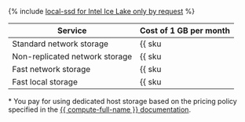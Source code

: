 {% include [local-ssd for Intel Ice Lake only by request](../../_includes/ice-lake-local-ssd-note.md) %}

| Service | Cost of 1 GB per month |
| ----------------------------------- | ------------------------------------------------------------------------ |
| Standard network storage | {{ sku|KZT|mdb.cluster.network-hdd.kafka|month|string }} |
| Non-replicated network storage | {{ sku|KZT|mdb.cluster.network-ssd-nonreplicated.kafka|month|string }} |
| Fast network storage | {{ sku|KZT|mdb.cluster.network-nvme.kafka|month|string }} |
| Fast local storage | {{ sku|KZT|mdb.cluster.local-nvme.kafka|month|string }} * |

\* You pay for using dedicated host storage based on the pricing policy specified in the [{{ compute-full-name }} documentation](../../compute/pricing.md#prices).

